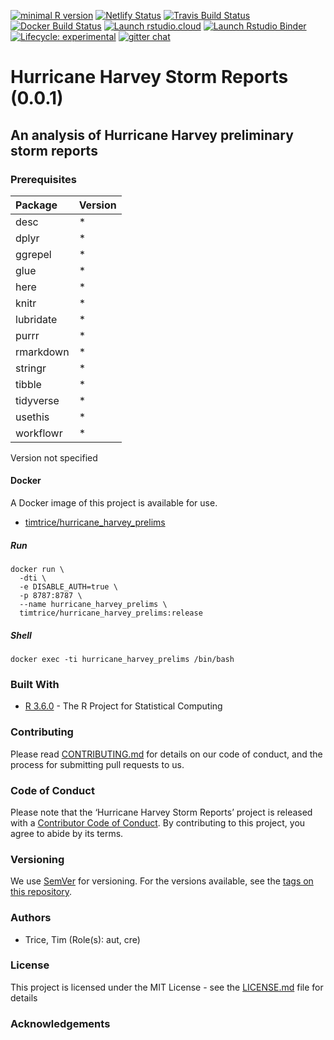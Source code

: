 
[![minimal R
version](https://img.shields.io/badge/R%3E%3D-3.6.0-6666ff.svg)](https://cran.r-project.org/)
[![Netlify
Status](https://api.netlify.com/api/v1/badges/ddc6dfc3-1400-472c-920c-e17afae60709/deploy-status)](https://app.netlify.com/sites/youthful-kilby-c73432/deploys)
[![Travis Build
Status](https://travis-ci.org/timtrice/hurricane_harvey_prelims.svg?branch=master)](https://travis-ci.org/timtrice/hurricane_harvey_prelims)
[![Docker Build
Status](https://img.shields.io/docker/cloud/build/timtrice/hurricane_harvey_prelims.svg?style=popout)](https://cloud.docker.com/repository/docker/timtrice/hurricane_harvey_prelims)
[![Launch
rstudio.cloud](https://img.shields.io/badge/launch-rstudio.cloud-yellowgreen.svg)](https://rstudio.cloud/project/398126)
[![Launch Rstudio
Binder](http://mybinder.org/badge.svg)](https://mybinder.org/v2/gh/timtrice/hurricane_harvey_prelims/master?urlpath=rstudio)
[![Lifecycle:
experimental](https://img.shields.io/badge/lifecycle-experimental-orange.svg)](https://www.tidyverse.org/lifecycle/#experimental)
[![gitter
chat](https://badges.gitter.im/hurricane_harvey_prelims/community.svg)](https://gitter.im/hurricane_harvey_prelims/community?utm_source=badge&utm_medium=badge&utm_campaign=pr-badge&utm_content=badge)

# Hurricane Harvey Storm Reports (0.0.1)

## An analysis of Hurricane Harvey preliminary storm reports

### Prerequisites

| Package   | Version |
| :-------- | :------ |
| desc      | \*      |
| dplyr     | \*      |
| ggrepel   | \*      |
| glue      | \*      |
| here      | \*      |
| knitr     | \*      |
| lubridate | \*      |
| purrr     | \*      |
| rmarkdown | \*      |
| stringr   | \*      |
| tibble    | \*      |
| tidyverse | \*      |
| usethis   | \*      |
| workflowr | \*      |

Version not specified

#### Docker

A Docker image of this project is available for
    use.

  - [timtrice/hurricane\_harvey\_prelims](https://cloud.docker.com/repository/docker/timtrice/hurricane_harvey_prelims)

##### Run

    docker run \
      -dti \
      -e DISABLE_AUTH=true \
      -p 8787:8787 \
      --name hurricane_harvey_prelims \
      timtrice/hurricane_harvey_prelims:release

##### Shell

    docker exec -ti hurricane_harvey_prelims /bin/bash

### Built With

  - [R 3.6.0](https://www.r-project.org/) - The R Project for
    Statistical Computing

### Contributing

Please read [CONTRIBUTING.md](/blob/master/.github/CONTRIBUTING.md) for
details on our code of conduct, and the process for submitting pull
requests to us.

### Code of Conduct

Please note that the ‘Hurricane Harvey Storm Reports’ project is
released with a [Contributor Code of
Conduct](/blob/master/.github/CODE_OF_CONDUCT.md). By contributing to
this project, you agree to abide by its terms.

### Versioning

We use [SemVer](http://semver.org/) for versioning. For the versions
available, see the [tags on this repository](/tags).

### Authors

  - Trice, Tim (Role(s): aut, cre)

### License

This project is licensed under the MIT License - see the
[LICENSE.md](/blob/master/LICENSE.md) file for details

### Acknowledgements
